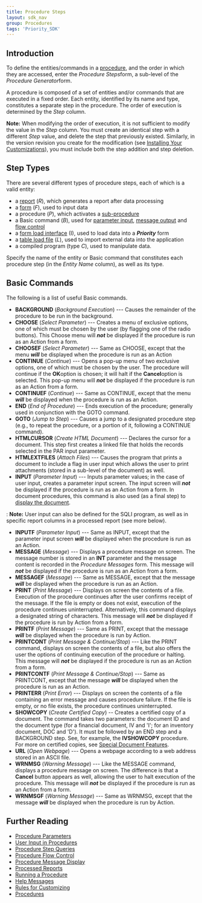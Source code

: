 ```yaml
---
title: Procedure Steps
layout: sdk_nav
group: Procedures
tags: 'Priority_SDK'
---
```


## Introduction

To define the entities/commands in a [procedure](Procedures ),
and the order in which they are accessed, enter the *Procedure
Steps*form, a sub-level of the *Procedure Generator*form.

A procedure is composed of a set of entities and/or commands that are
executed in a fixed order. Each entity, identified by its name and type,
constitutes a separate step in the procedure. The order of execution is
determined by the *Step* column.


**Note:** When modifying the order of execution, it is not sufficient to
modify the value in the *Step* column. You must create an identical step
with a different *Step* value, and delete the step that previously
existed. Similarly, in the version revision you create for the
modification (see [Installing Your
Customizations](Installing-Your-Customizations )), you must
include both the step addition and step deletion.


## Step Types 

There are several different types of procedure steps, each of which is a
valid entity:

-   a [report](Reports ) (*R*), which generates a report after
    data processing
-   a [form](Forms ) (*F*), used to input data
-   a procedure (*P*), which activates a
    [sub-procedure](Run-Procedure#Running-a-Sub-Procedure )
-   a Basic command (*B*), used for [parameter
    input](Procedure-Input ), [message
    output](Procedure-Messages ) and [flow
    control](Procedure-Flow-Control )
-   a [form load interface](Interfaces ) (I), used to load
    data into a ***Priority*** form
-   a [table load file](Interfaces ) (*L*), used to import
    external data into the application
-   a compiled program (type *C*), used to manipulate data.

Specify the name of the entity or Basic command that constitutes each
procedure step (in the *Entity Name* column), as well as its type.

## Basic Commands 

The following is a list of useful Basic commands.

-   **BACKGROUND** (*Background Execution*) --- Causes the remainder of
    the procedure to be run in the background.
-   **CHOOSE** (*Select Parameter*) --- Creates a menu of exclusive
    options, one of which must be chosen by the user (by flagging one of
    the radio buttons). This Choose menu will ***not*** be displayed if
    the procedure is run as an Action from a form.
-   **CHOOSEF** (*Select Parameter*) --- Same as CHOOSE, except that the
    menu ***will*** be displayed when the procedure is run as an Action
-   **CONTINUE** (*Continue*) --- Opens a pop-up menu of two exclusive
    options, one of which must be chosen by the user. The procedure will
    continue if the **OK**option is chosen; it will halt if the
    **Cancel**option is selected. This pop-up menu will ***not*** be
    displayed if the procedure is run as an Action from a form.
-   **CONTINUEF** (*Continue*) --- Same as CONTINUE, except that the
    menu ***will*** be displayed when the procedure is run as an Action.
-   **END** (*End of Procedure*) --- Ends execution of the procedure;
    generally used in conjunction with the GOTO command.
-   **GOTO** (*Jump to Step*) --- Causes a jump to a designated
    procedure step (e.g., to repeat the procedure, or a portion of it,
    following a CONTINUE command).
-   **HTMLCURSOR** (*Create HTML Document*) --- Declares the cursor for
    a document. This step first creates a linked file that holds the
    records selected in the PAR input parameter.
-   **HTMLEXTFILES** (*Attach Files*) --- Causes the program that prints
    a document to include a flag in user input which allows the user to
    print attachments (stored in a sub-level of the document) as well.
-   **INPUT** (*Parameter Input*) --- Inputs parameter values; in the
    case of user input, creates a parameter input screen. The input
    screen will ***not*** be displayed if the procedure is run as an Action from a form. In document procedures, this command is also
    used (as a final step) to [display the
    document](Documents#Displaying-the-Document ).

:   **Note:** User input can also be defined for the SQLI program, as
    well as in specific report columns in a processed report (see more
    below).

-   **INPUTF** (*Parameter Input*) --- Same as INPUT, except that the
    parameter input screen ***will*** be displayed when the procedure is
    run as an Action.
-   **MESSAGE** (*Message*) --- Displays a procedure message on screen.
    The message number is stored in an **INT** parameter and the message
    content is recorded in the *Procedure Messages* form. This message
    will ***not*** be displayed if the procedure is run as an Action from a form.
-   **MESSAGEF** (*Message*) --- Same as MESSAGE, except that the
    message ***will*** be displayed when the procedure is run as an Action.
-   **PRINT** (*Print Message*) --- Displays on screen the contents of a
    file. Execution of the procedure continues after the user confirms
    receipt of the message. If the file is empty or does not exist,
    execution of the procedure continues uninterrupted. Alternatively,
    this command displays a designated string of characters. This
    message will ***not*** be displayed if the procedure is run by
    Action from a form.
-   **PRINTF** (*Print Message*) --- Same as PRINT, except that the
    message ***will*** be displayed when the procedure is run by Action.
-   **PRINTCONT** (*Print Message & Continue/Stop*) --- Like the PRINT
    command, displays on screen the contents of a file, but also offers
    the user the options of continuing execution of the procedure or
    halting. This message will ***not*** be displayed if the procedure
    is run as an Action from a form.
-   **PRINTCONTF** (*Print Message & Continue/Stop*) --- Same as
    PRINTCONT, except that the message ***will*** be displayed when the
    procedure is run as an Action.
-   **PRINTERR** (*Print Error*) --- Displays on screen the contents of
    a file containing an error message and causes procedure failure. If
    the file is empty, or no file exists, the procedure continues
    uninterrupted.
-   **SHOWCOPY** (*Create Certified Copy*) -- Creates a certified copy
    of a document. The command takes two parameters: the document ID and
    the document type (for a financial document, IV and \'I\'; for an
    inventory document, DOC and \'D\'). It must be followed by an END
    step and a BACKGROUND step. See, for example, the **IVSHOWCOPY**
    procedure. For more on certified copies, see [Special Document
    Features](Special-Document-Features ).
-   **URL** (*Open Webpage*) --- Opens a webpage according to a web
    address stored in an ASCII file.
-   **WRNMSG** (*Warning Message*) --- Like the MESSAGE command,
    displays a procedure message on screen. The difference is that a
    **Cancel** button appears as well, allowing the user to halt
    execution of the procedure. This message will ***not*** be displayed
    if the procedure is run as an Action from a form.
-   **WRNMSGF** (*Warning Message*) --- Same as WRNMSG, except that the
    message ***will*** be displayed when the procedure is run by Action.

## Further Reading 

-   [Procedure Parameters](Procedure-Parameters )
-   [User Input in Procedures](Procedure-Input )
-   [Procedure Step Queries](Procedure-Step-Queries )
-   [Procedure Flow Control](Procedure-Flow-Control )
-   [Procedure Message Display](Procedure-Messages )
-   [Processed Reports](Processed-Report )
-   [Running a Procedure](Run-Procedure )
-   [Help Messages](Help-Messages )
-   [Rules for Customizing](Customization-Rules )
-   [Procedures](Procedures )

